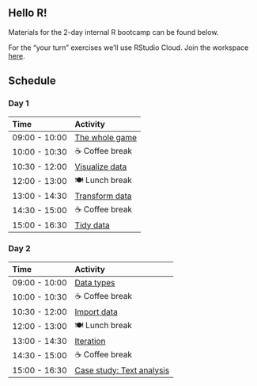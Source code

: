 
## Hello R\!

Materials for the 2-day internal R bootcamp can be found below.

For the “your turn” exercises we’ll use RStudio Cloud. Join the
workspace
[here](https://rstd.io/bootcamper-cloud).

## Schedule

### Day 1

| Time          | Activity                                                                                                         |
| :------------ | :--------------------------------------------------------------------------------------------------------------- |
| 09:00 - 10:00 | [The whole game](https://rstudio-education.github.io/bootcamper/slides/01-whole-game/01-whole-game.html)         |
| 10:00 - 10:30 | ☕ Coffee break                                                                                                   |
| 10:30 - 12:00 | [Visualize data](https://rstudio-education.github.io/bootcamper/slides/02-visualize-data/02-visualize-data.html) |
| 12:00 - 13:00 | 🍽 Lunch break                                                                                                    |
| 13:00 - 14:30 | [Transform data](https://rstudio-education.github.io/bootcamper/slides/03-transform-data/03-transform-data.html) |
| 14:30 - 15:00 | ☕ Coffee break                                                                                                   |
| 15:00 - 16:30 | [Tidy data](https://rstudio-education.github.io/bootcamper/slides/04-tidy-data/04-tidy-data.html)                |

### Day 2

| Time          | Activity                                                                                                                  |
| :------------ | :------------------------------------------------------------------------------------------------------------------------ |
| 09:00 - 10:00 | [Data types](https://rstudio-education.github.io/bootcamper/slides/05-data-types/05-data-types.html)                      |
| 10:00 - 10:30 | ☕ Coffee break                                                                                                            |
| 10:30 - 12:00 | [Import data](https://rstudio-education.github.io/bootcamper/slides/06-import-data/06-import-data.html)                   |
| 12:00 - 13:00 | 🍽 Lunch break                                                                                                             |
| 13:00 - 14:30 | [Iteration](https://rstudio-education.github.io/bootcamper/slides/07-iteration/07-iteration.html)                         |
| 14:30 - 15:00 | ☕ Coffee break                                                                                                            |
| 15:00 - 16:30 | [Case study: Text analysis](https://rstudio-education.github.io/bootcamper/slides/08-text-analysis/08-text-analysis.html) |
